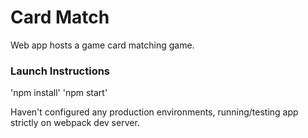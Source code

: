 # Card Match

Web app hosts a game card matching game.

### Launch Instructions
'npm install'
'npm start'

Haven't configured any production environments, running/testing app strictly on webpack dev server.
